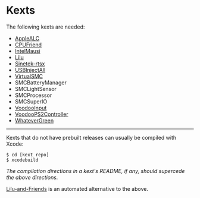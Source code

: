 # Kexts

The following kexts are needed:

* [AppleALC](https://github.com/acidanthera/AppleALC/releases)
* [CPUFriend](https://github.com/acidanthera/CPUFriend/releases)
* [IntelMausi](https://github.com/acidanthera/IntelMausi/releases)
* [Lilu](https://github.com/acidanthera/Lilu/releases)
* [Sinetek-rtsx](https://github.com/syscl/Sinetek-rtsx)
* [USBInjectAll](https://bitbucket.org/RehabMan/os-x-usb-inject-all/downloads/)
* [VirtualSMC](https://github.com/acidanthera/VirtualSMC/releases)
 * SMCBatteryManager
 * SMCLightSensor
 * SMCProcessor
 * SMCSuperIO
* [VoodooInput](https://github.com/acidanthera/VoodooInput/releases)
* [VoodooPS2Controller](https://github.com/acidanthera/VoodooPS2/releases)
* [WhateverGreen](https://github.com/acidanthera/whatevergreen/releases)

----

Kexts that do not have prebuilt releases can usually be compiled with Xcode:

```shell
$ cd [kext repo]
$ xcodebuild
```

*The compilation directions in a kext's README, if any, should supercede the above directions.*

[Lilu-and-Friends](https://github.com/corpnewt/Lilu-and-Friends) is an automated alternative to the above.
